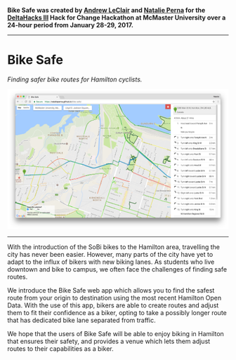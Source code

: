 **Bike Safe was created by [Andrew LeClair](https://github.com/aLeClair) and [Natalie Perna](https://github.com/natalieperna) for the [DeltaHacks III](http://deltahacks.com/) Hack for Change Hackathon at McMaster University over a 24-hour period from January 28-29, 2017.**

---

# Bike Safe

*Finding safer bike routes for Hamilton cyclists.*

![Screenshot](https://github.com/natalieperna/bike-safe/raw/master/screenshots/screenshot.png)

---

With the introduction of the SoBi bikes to the Hamilton area, travelling the city has never been easier. However, many parts of the city have yet to adapt to the influx of bikers with new biking lanes. As students who live downtown and bike to campus, we often face the challenges of finding safe routes.

We introduce the Bike Safe web app which allows you to find the safest route from your origin to destination using the most recent Hamilton Open Data. With the use of this app, bikers are able to create routes and adjust them to fit their confidence as a biker, opting to take a possibly longer route that has dedicated bike lane separated from traffic.

We hope that the users of Bike Safe will be able to enjoy biking in Hamilton that ensures their safety, and provides a venue which lets them adjust routes to their capabilities as a biker.
